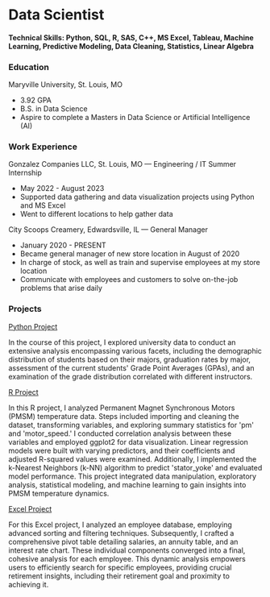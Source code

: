 # Data Scientist

#### Technical Skills: Python, SQL, R, SAS, C++, MS Excel, Tableau, Machine Learning, Predictive Modeling, Data Cleaning, Statistics, Linear Algebra

### Education
Maryville University, St. Louis, MO
- 3.92  GPA
- B.S. in Data Science
- Aspire to complete a Masters in Data Science or Artificial Intelligence (AI)

### Work Experience
Gonzalez Companies LLC, St. Louis, MO — Engineering / IT  Summer Internship
- May 2022 - August 2023
- Supported data gathering and data visualization projects using Python and MS Excel
- Went to different locations to help gather data

City Scoops Creamery, Edwardsville, IL — General  Manager
- January 2020 - PRESENT
- Became general manager of new store location in August of 2020
- In charge of stock, as well as train and supervise employees at my store location
- Communicate with employees and customers to solve on-the-job problems that arise daily


### Projects
[Python Project](https://github.com/acsneed/Python-Projects/blob/cb44a28964d34a2cb82d92676bd0e379e348b48b/Project_06_Sneed.ipynb)

In the course of this project, I explored university data to conduct an extensive analysis encompassing various facets, including the demographic distribution of students based on their majors, graduation rates by major, assessment of the current students' Grade Point Averages (GPAs), and an examination of the grade distribution correlated with different instructors.


[R Project](https://github.com/acsneed/portfolio/blob/edd549c156ae912dfa8fb8632a7572c97237b9d9/code/Final%20Project%20Word%20Doc.pdf)

In this R project, I analyzed Permanent Magnet Synchronous Motors (PMSM) temperature data. Steps included importing and cleaning the dataset, transforming variables, and exploring summary statistics for 'pm' and 'motor_speed.' I conducted correlation analysis between these variables and employed ggplot2 for data visualization. Linear regression models were built with varying predictors, and their coefficients and adjusted R-squared values were examined. Additionally, I implemented the k-Nearest Neighbors (k-NN) algorithm to predict 'stator_yoke' and evaluated model performance. This project integrated data manipulation, exploratory analysis, statistical modeling, and machine learning to gain insights into PMSM temperature dynamics.


[Excel Project](https://github.com/acsneed/portfolio/blob/59c863115f37b4b12f49c2df5f2a7082a9378b82/code/Adam_Sneed_Excel.xlsx)

For this Excel project, I analyzed an employee database, employing advanced sorting and filtering techniques. Subsequently, I crafted a comprehensive pivot table detailing salaries, an annuity table, and an interest rate chart. These individual components converged into a final, cohesive analysis for each employee. This dynamic analysis empowers users to efficiently search for specific employees, providing crucial retirement insights, including their retirement goal and proximity to achieving it.



